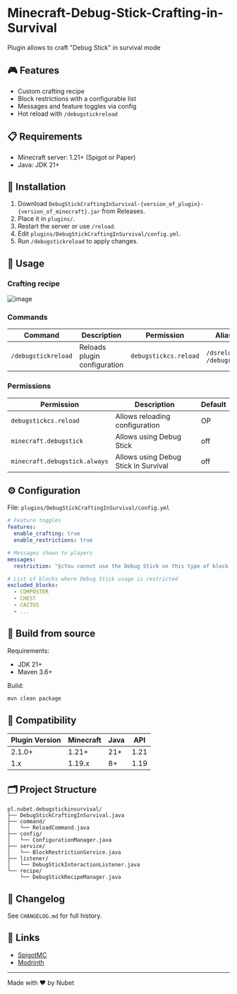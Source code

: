 # Minecraft-Debug-Stick-Crafting-in-Survival

Plugin allows to craft "Debug Stick" in survival mode

## 🎮 Features

- Custom crafting recipe
- Block restrictions with a configurable list
- Messages and feature toggles via config
- Hot reload with `/debugstickreload`

## 📋 Requirements

- Minecraft server: 1.21+ (Spigot or Paper)
- Java: JDK 21+

## 🔧 Installation

1. Download `DebugStickCraftingInSurvival-{version_of_plugin}-{version_of_minecraft}.jar` from Releases.
2. Place it in `plugins/`.
3. Restart the server or use `/reload`.
4. Edit `plugins/DebugStickCraftingInSurvival/config.yml`.
5. Run `/debugstickreload` to apply changes.

## 📖 Usage

### Crafting recipe
![image](https://user-images.githubusercontent.com/77124888/175134422-a4c1c9c8-3ab6-4693-9fec-0f3cfa30e17e.png)

### Commands

| Command              | Description                | Permission             | Aliases                     |
|---------------------|----------------------------|------------------------|-----------------------------|
| `/debugstickreload` | Reloads plugin configuration | `debugstickcs.reload` | `/dsreload`, `/debugreload` |

### Permissions

| Permission                     | Description                              | Default |
|--------------------------------|------------------------------------------|---------|
| `debugstickcs.reload`          | Allows reloading configuration           | OP      |
| `minecraft.debugstick`         | Allows using Debug Stick                 | off     |
| `minecraft.debugstick.always`  | Allows using Debug Stick in Survival     | off     |


## ⚙️ Configuration

File: `plugins/DebugStickCraftingInSurvival/config.yml`

~~~yaml
# Feature toggles
features:
  enable_crafting: true
  enable_restrictions: true

# Messages shown to players
messages:
  restriction: "§cYou cannot use the Debug Stick on this type of block!"

# List of blocks where Debug Stick usage is restricted
excluded_blocks:
  - COMPOSTER
  - CHEST
  - CACTUS
  - ...
~~~

## 🔨 Build from source

Requirements:
- JDK 21+
- Maven 3.6+

Build:
~~~bash
mvn clean package
~~~

## 🔌 Compatibility

| Plugin Version | Minecraft | Java | API |
|----------------|-----------|------|-----|
| 2.1.0+         | 1.21+     | 21+  | 1.21|
| 1.x            | 1.19.x    | 8+   | 1.19|

## 🗂️️ Project Structure

~~~
pl.nubet.debugstickinsurvival/
├── DebugStickCraftingInSurvival.java
├── command/
│   └── ReloadCommand.java
├── config/
│   └── ConfigurationManager.java
├── service/
│   └── BlockRestrictionService.java
├── listener/
│   └── DebugStickInteractionListener.java
└── recipe/
    └── DebugStickRecipeManager.java
~~~

## 📝 Changelog
See `CHANGELOG.md` for full history.

## 🔗 Links
- [SpigotMC](https://www.spigotmc.org/resources/debug-stick-in-survival.102837/)
- [Modrinth](https://modrinth.com/plugin/debug-stick-in-survival)
---
Made with ❤️ by Nubet ️

